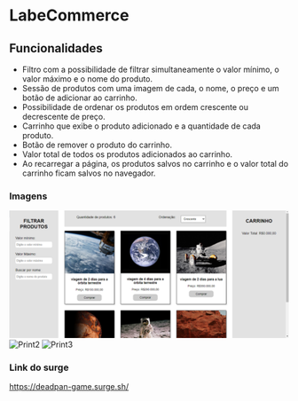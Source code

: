 # LabeCommerce

## Funcionalidades
* Filtro com a possibilidade de filtrar simultaneamente o valor mínimo, o valor máximo e o nome do produto.
* Sessão de produtos com uma imagem de cada, o nome, o preço e um botão de adicionar ao carrinho.
* Possibilidade de ordenar os produtos em ordem crescente ou decrescente de preço.
* Carrinho que exibe o produto adicionado e a quantidade de cada produto.
* Botão de remover o produto do carrinho.
* Valor total de todos os produtos adicionados ao carrinho.
* Ao recarregar a página, os produtos salvos no carrinho e o valor total do carrinho ficam salvos no navegador.

### Imagens
![Print1](./print-labcommerce.png)
![Print2]()
![Print3]()

### Link do surge
https://deadpan-game.surge.sh/


